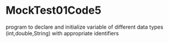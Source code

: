 # MockTest01Code5
program to declare and initialize variable of different data types (int,double,String) with appropriate identifiers 
